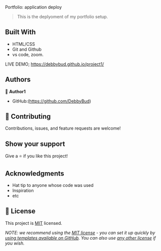 Portfolio: application deploy


> This is the deplyoment of my portfolio setup.


## Built With

- HTML/CSS
- Git and Github
- vs code, zoom.

LIVE DEMO;
https://debbybud.github.io/project1/

## Authors

👤 **Author1**

- GitHub:(https://github.com/DebbyBud)




## 🤝 Contributing

Contributions, issues, and feature requests are welcome!



## Show your support

Give a ⭐️ if you like this project!

## Acknowledgments

- Hat tip to anyone whose code was used
- Inspiration
- etc

## 📝 License

This project is [MIT](./LICENSE) licensed.

_NOTE: we recommend using the [MIT license](https://choosealicense.com/licenses/mit/) - you can set it up quickly by [using templates available on GitHub](https://docs.github.com/en/communities/setting-up-your-project-for-healthy-contributions/adding-a-license-to-a-repository). You can also use [any other license](https://choosealicense.com/licenses/) if you wish._
